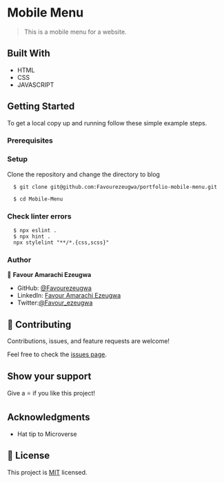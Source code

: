 
# Mobile Menu

> This is a mobile menu for a website.


## Built With

- HTML
- CSS
- JAVASCRIPT


## Getting Started

To get a local copy up and running follow these simple example steps.

### Prerequisites

### Setup
Clone the repository and change the directory to blog

``` 
  $ git clone git@github.com:Favourezeugwa/portfolio-mobile-menu.git

  $ cd Mobile-Menu
```


### Check linter errors
``` 
  $ npx eslint .
  $ npx hint .
  npx stylelint "**/*.{css,scss}"
```

### Author

👤 **Favour Amarachi Ezeugwa**

- GitHub: [@Favourezeugwa](https://github.com/Favourezeugwa)
- LinkedIn: [Favour Amarachi Ezeugwa](https://www.linkedin.com/in/favour-amarachi-ezeugwa-a5bb31149/)
- Twitter:[@Favour_ezeugwa](https://twitter.com/Favour_ezeugwa)

## 🤝 Contributing

Contributions, issues, and feature requests are welcome!

Feel free to check the [issues page](https://github.com/Favourezeugwa/portfolio-mobile-menu/issues).

## Show your support

Give a ⭐️ if you like this project!

## Acknowledgments

- Hat tip to Microverse

## 📝 License

This project is [MIT](./MIT.md) licensed.
